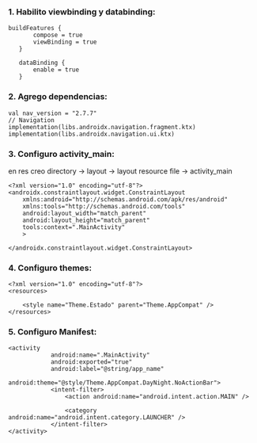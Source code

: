 ### 1. Habilito viewbinding y databinding:

 ```
 buildFeatures {
        compose = true
        viewBinding = true
    }
    
    dataBinding {
        enable = true
    }
```

### 2. Agrego dependencias: 
```
val nav_version = "2.7.7"
// Navigation
implementation(libs.androidx.navigation.fragment.ktx)
implementation(libs.androidx.navigation.ui.ktx)
```

### 3. Configuro activity_main:

en res 
creo directory -> layout -> layout resource file -> activity_main

```
<?xml version="1.0" encoding="utf-8"?>
<androidx.constraintlayout.widget.ConstraintLayout 
    xmlns:android="http://schemas.android.com/apk/res/android"
    xmlns:tools="http://schemas.android.com/tools"
    android:layout_width="match_parent"
    android:layout_height="match_parent"
    tools:context=".MainActivity"
    >

</androidx.constraintlayout.widget.ConstraintLayout>
```

### 4. Configuro themes:

```
<?xml version="1.0" encoding="utf-8"?>
<resources>

    <style name="Theme.Estado" parent="Theme.AppCompat" />
</resources>
```

### 5. Configuro Manifest:

```
<activity
            android:name=".MainActivity"
            android:exported="true"
            android:label="@string/app_name"
            android:theme="@style/Theme.AppCompat.DayNight.NoActionBar">
            <intent-filter>
                <action android:name="android.intent.action.MAIN" />

                <category android:name="android.intent.category.LAUNCHER" />
            </intent-filter>
</activity>
```
